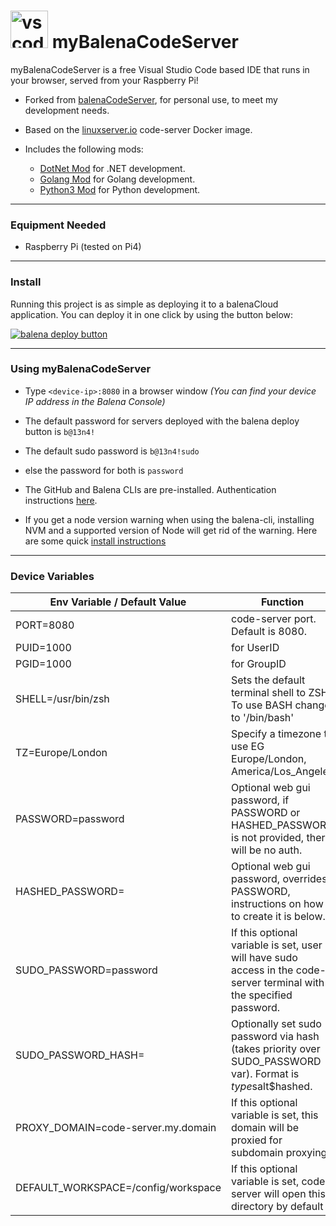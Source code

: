 # <img src="logo.png" alt="vs code logo" width="60" /> myBalenaCodeServer

myBalenaCodeServer is a free Visual Studio Code based IDE that runs in your browser, served from your Raspberry Pi!

* Forked from [balenaCodeServer](https://github.com/SamEureka/balenaCodeServer), for personal use, to meet my development needs.

* Based on the [linuxserver.io](https://github.com/linuxserver/docker-code-server) code-server Docker image.

* Includes the following mods:
  
  * [DotNet Mod](https://github.com/linuxserver/docker-mods/tree/code-server-dotnet) for .NET development.
  * [Golang Mod](https://github.com/linuxserver/docker-mods/tree/code-server-golang) for Golang development.
  * [Python3 Mod](https://github.com/linuxserver/docker-mods/tree/code-server-python3) for Python development.

---

### Equipment Needed
* Raspberry Pi (tested on Pi4)
---
### Install
Running this project is as simple as deploying it to a balenaCloud application. You can deploy it in one click by using the button below:

[![balena deploy button](https://www.balena.io/deploy.svg)](https://dashboard.balena-cloud.com/deploy?repoUrl=https://github.com/javiercp/balenaCodeServer)

---
### Using myBalenaCodeServer

* Type `<device-ip>:8080` in a browser window _(You can find your device IP address in the Balena Console)_
* The default password for servers deployed with the balena deploy button is `b@13n4!` 
* The default sudo password is `b@13n4!sudo`
* else the password for both is `password`

* The GitHub and Balena CLIs are pre-installed. Authentication instructions [here](gh_balena_auth.md).
 
* If you get a node version warning when using the balena-cli, installing NVM and a supported version of Node will get rid of the warning. Here are some quick [install instructions](nvm_install.md)  

---
### Device Variables
|Env Variable / Default Value|Function|
|---|---|
|PORT=8080|code-server port. Default is 8080. 
|PUID=1000|for UserID|
|PGID=1000|for GroupID|
|SHELL=/usr/bin/zsh|Sets the default terminal shell to ZSH. To use BASH change to '/bin/bash'
|TZ=Europe/London| Specify a timezone to use EG Europe/London, America/Los_Angeles|
|PASSWORD=password|Optional web gui password, if PASSWORD or HASHED_PASSWORD is not provided, there will be no auth.|
|HASHED_PASSWORD=|Optional web gui password, overrides PASSWORD, instructions on how to create it is below.|
|SUDO_PASSWORD=password|If this optional variable is set, user will have sudo access in the code-server terminal with the specified password.|
|SUDO_PASSWORD_HASH=|Optionally set sudo password via hash (takes priority over SUDO_PASSWORD var). Format is $type$salt$hashed.|
|PROXY_DOMAIN=code-server.my.domain|If this optional variable is set, this domain will be proxied for subdomain proxying.|
|DEFAULT_WORKSPACE=/config/workspace|If this optional variable is set, code-server will open this directory by default|